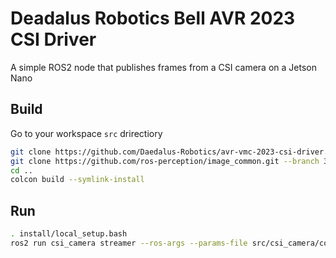 # Deadalus Robotics Bell AVR 2023 CSI Driver

A simple ROS2 node that publishes frames from a CSI camera on a Jetson Nano

## Build

Go to your workspace `src` drirectiory

```bash
git clone https://github.com/Daedalus-Robotics/avr-vmc-2023-csi-driver.git csi_driver
git clone https://github.com/ros-perception/image_common.git --branch 3.0.0 --single-branch
cd ..
colcon build --symlink-install
```

## Run

```bash
. install/local_setup.bash
ros2 run csi_camera streamer --ros-args --params-file src/csi_camera/config/example.yaml
```
